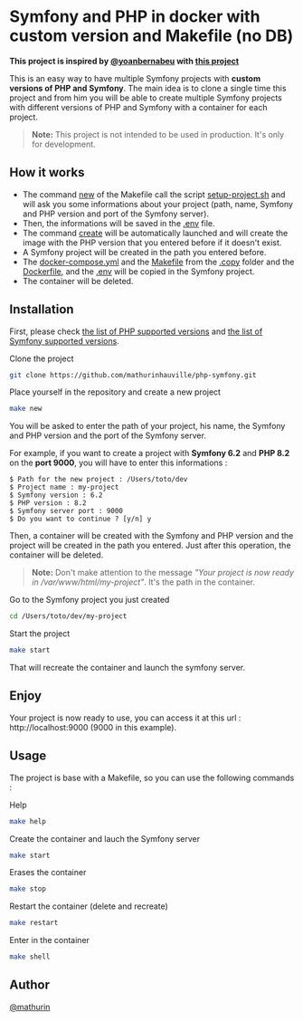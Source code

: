 # Symfony and PHP in docker with custom version and Makefile (no DB)

**This project is inspired by [@yoanbernabeu](https://github.com/yoanbernabeu) with [this project](https://github.com/yoanbernabeu/symfony6-php8-in-docker-compose)**

This is an easy way to have multiple Symfony projects with **custom versions of PHP and Symfony**. The main idea is to clone a single time this project and from him you will be able to create multiple Symfony projects with different versions of PHP and Symfony with a container for each project.

> **Note:** This project is not intended to be used in production. It's only for development.

## How it works

- The command [new](https://github.com/mathurinhauville/symfony-php-custom-docker/blob/main/Makefile?plain=1#18) of the Makefile call the script [setup-project.sh](https://github.com/mathurinhauville/symfony-php-custom-docker/blob/main/scripts/setup-project.sh) and will ask you some informations about your project (path, name, Symfony and PHP version and port of the Symfony server). 
- Then, the informations will be saved in the [.env](https://github.com/mathurinhauville/symfony-php-custom-docker/blob/main/.env) file.
- The command [create](https://github.com/mathurinhauville/symfony-php-custom-docker/blob/main/Makefile?plain=1#22) will be automatically launched and will create the image with the PHP version that you entered before if it doesn't exist.
- A Symfony project will be created in the path you entered before.
- The [docker-compose.yml](https://github.com/mathurinhauville/symfony-php-custom-docker/blob/main/.copy/docker-compose.yml) and the [Makefile](https://github.com/mathurinhauville/symfony-php-custom-docker/blob/main/.copy/Makefile) from the [.copy](https://github.com/mathurinhauville/symfony-php-custom-docker/blob/main/.copy) folder and the [Dockerfile](https://github.com/mathurinhauville/symfony-php-custom-docker/blob/main/php-symfony/Dockerfile), and the [.env](https://github.com/mathurinhauville/symfony-php-custom-docker/blob/main/.env) will be copied in the Symfony project.
- The container will be deleted.

## Installation

First, please check [the list of PHP supported versions](https://www.php.net/supported-versions.php) and [the list of Symfony supported versions](https://symfony.com/releases).

Clone the project

```bash
git clone https://github.com/mathurinhauville/php-symfony.git
```

Place yourself in the repository and create a new project

```bash
make new
```

You will be asked to enter the path of your project, his name, the Symfony and PHP version and the port of the Symfony server.

For example, if you want to create a project with **Symfony 6.2** and **PHP 8.2** on the **port 9000**, you will have to enter this informations :

```
$ Path for the new project : /Users/toto/dev
$ Project name : my-project
$ Symfony version : 6.2
$ PHP version : 8.2
$ Symfony server port : 9000
$ Do you want to continue ? [y/n] y
```

Then, a container will be created with the Symfony and PHP version and the project will be created in the path you entered.
Just after this operation, the container will be deleted.

> **Note:** Don't make attention to the message *"Your project is now ready in /var/www/html/my-project"*. It's the path in the container.


Go to the Symfony project you just created

```bash
cd /Users/toto/dev/my-project
```

Start the project

```bash
make start
```
That will recreate the container and launch the symfony server.

## Enjoy
Your project is now ready to use, you can access it at this url : http://localhost:9000 (9000 in this example).

## Usage
The project is base with a Makefile, so you can use the following commands :

Help
```bash
make help
```
Create the container and lauch the Symfony server
```bash
make start
```
Erases the container
```bash
make stop
```
Restart the container (delete and recreate)
```bash
make restart
```
Enter in the container
```bash
make shell
```

## Author 
[@mathurin](https://github.com/mathurinhauville)